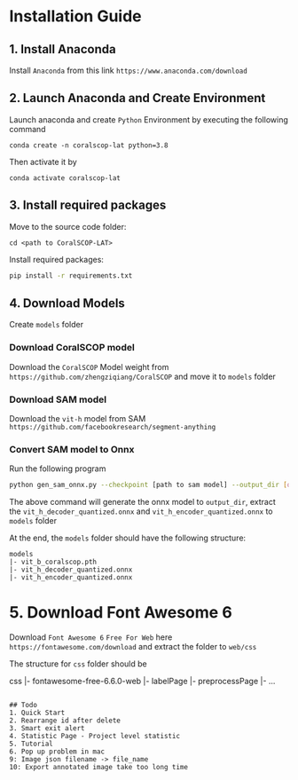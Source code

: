 # Installation Guide

## 1. Install Anaconda

Install `Anaconda` from this link `https://www.anaconda.com/download`

## 2. Launch Anaconda and Create Environment

Launch anaconda and create `Python` Environment by executing the following command

```
conda create -n coralscop-lat python=3.8
```

Then activate it by

```
conda activate coralscop-lat
```

## 3. Install required packages

Move to the source code folder:

```
cd <path to CoralSCOP-LAT>
```

Install required packages:

```bash
pip install -r requirements.txt
```

## 4. Download Models

Create `models` folder

### Download CoralSCOP model

Download the `CoralSCOP` Model weight from `https://github.com/zhengziqiang/CoralSCOP` and move it to `models` folder

### Download SAM model

Download the `vit-h` model from SAM `https://github.com/facebookresearch/segment-anything`

### Convert SAM model to Onnx

Run the following program

```bash
python gen_sam_onnx.py --checkpoint [path to sam model] --output_dir [output_dir] --model-type vit_h
```

The above command will generate the onnx model to `output_dir`, extract the `vit_h_decoder_quantized.onnx` and `vit_h_encoder_quantized.onnx` to `models` folder

At the end, the `models` folder should have the following structure:

```
models
|- vit_b_coralscop.pth
|- vit_h_decoder_quantized.onnx
|- vit_h_encoder_quantized.onnx
```

# 5. Download Font Awesome 6

Download `Font Awesome 6` `Free For Web` here `https://fontawesome.com/download` and extract the folder to `web/css`

The structure for `css` folder should be

css
|- fontawesome-free-6.6.0-web
|- labelPage
|- preprocessPage
|- ...

```

## Todo
1. Quick Start
2. Rearrange id after delete
3. Smart exit alert
4. Statistic Page - Project level statistic
5. Tutorial
6. Pop up problem in mac
9: Image json filename -> file_name
10: Export annotated image take too long time
```
